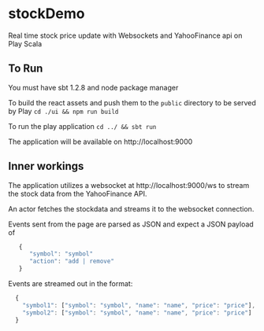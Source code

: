 # stockDemo
Real time stock price update with Websockets and YahooFinance api on Play Scala

## To Run
You must have sbt 1.2.8 and node package manager

To build the react assets and push them to the ```public``` directory to be served by Play
```cd ./ui && npm run build```

To run the play application
```cd ../ && sbt run```

The application will be available on http://localhost:9000

## Inner workings

The application utilizes a websocket at http://localhost:9000/ws to stream the stock data from the YahooFinance API.


An actor fetches the stockdata and streams it to the websocket connection.

Events sent from the page are parsed as JSON and expect a JSON payload of
```javascript
   {
      "symbol": "symbol"
      "action": "add | remove"
   } 
```
Events are streamed out in the format:

```javascript
  {
    "symbol1": ["symbol": "symbol", "name": "name", "price": "price"],
    "symbol2": ["symbol": "symbol", "name": "name", "price": "price"]
  }
```
    
